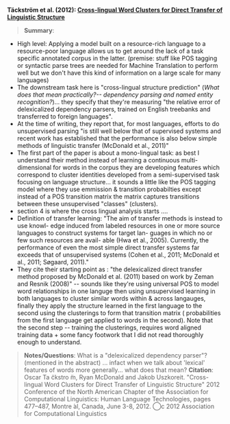 **Täckström et al. (2012): [Cross-lingual Word Clusters for Direct Transfer of Linguistic Structure](http://aclweb.org/anthology/N12-1052)**
>**Summary**:
* High level: Applying a model built on a resource-rich language to a resource-poor language allows us to get around the lack of a task specific annotated corpus in the latter. (premise: stuff like POS tagging or syntactic parse trees are needed for Machine Translation to perform well but we don't have this kind of information on a large scale for many languages)
* The downstream task here is "cross-lingual structure prediction" (_What does that mean practically?-- dependency parsing and named entity recognition?_)... they specify that they're measuring "the relative error of delexicalized dependency parsers, trained on English treebanks and transferred to foreign languages".
* At the time of writing, they report that, for most languages, efforts to do unsupervised parsing "is still well below that of supervised systems and recent work has established that the performance is also below simple methods of linguistic transfer (McDonald et al., 2011)"
* The first part of the paper is about a mono-lingual task: as best I understand their method instead of learning a continuous multi-dimensional for words in the corpus they are developing features which correspond to cluster identities developed from a semi-supervised task focusing on language structure... it sounds a little like the POS tagging model where they use emmission & transition probabilties except instead of a POS transition matrix the matrix captures transitions between these unsupervised "classes" (clusters).
* section 4 is where the cross lingual analysis starts ....
* Definition of transfer learning: "The aim of transfer methods is instead to use knowl- edge induced from labeled resources in one or more source languages to construct systems for target lan- guages in which no or few such resources are avail- able (Hwa et al., 2005). Currently, the performance of even the most simple direct transfer systems far exceeds that of unsupervised systems (Cohen et al., 2011; McDonald et al., 2011; Søgaard, 2011)."
* They cite their starting point as : "the delexicalized direct transfer method proposed by McDonald et al. (2011) based on work by Zeman and Resnik (2008)" -- sounds like they're using universal POS to model word relationships in one languge then using unsupervised learning in both languages to cluster similar words within & across langauges, finally they apply the structure learned in the first language to the second using the clusterings to form that transition matrix ( probabilities from the first language get applied to words in the second). Note that the second step -- training the clusterings, requires word aligned training data + some fancy footwork that I did not read thoroughly enough to understand.
>**Notes/Questions**: What is a "delexicalized dependency parser"? (mentioned in the abstract) ... infact when we talk about 'lexical' features of words more generally... what does that mean?
>**Citation**: Oscar Ta ̈ckstro ̈m, Ryan McDonald and Jakob Uszkoreit. "Cross-lingual Word Clusters for Direct Transfer of Linguistic Structure" 2012 Conference of the North American Chapter of the Association for Computational Linguistics: Human Language Technologies, pages 477–487, Montre ́al, Canada, June 3-8, 2012. ⃝c 2012 Association for Computational Linguistics
